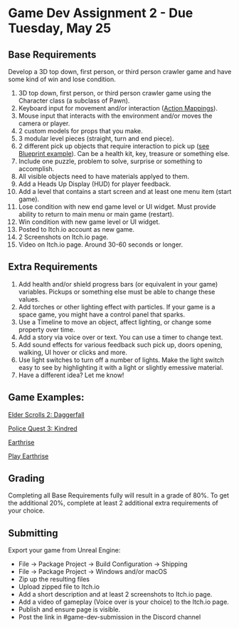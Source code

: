 # Game Dev Assignment 2 - Due Tuesday, May 25

## Base Requirements
Develop a 3D top down, first person, or third person crawler game and have some kind of win and lose condition.

1. 3D top down, first person, or third person crawler game using the Character class (a subclass of Pawn).
2. Keyboard input for movement and/or interaction ([Action Mappings](https://www.unrealengine.com/en-US/blog/input-action-and-axis-mappings-in-ue4)).
3. Mouse input that interacts with the environment and/or moves the camera or player.
4. 2 custom models for props that you make.
5. 3 modular level pieces (straight, turn and end piece).
6. 2 different pick up objects that require interaction to pick up ([see Blueprint example](https://blueprintue.com/blueprint/86idfukr/)). Can be a health kit, key, treasure or something else.
7. Include one puzzle, problem to solve, surprise or something to accomplish.
8. All visible objects need to have materials applyed to them.
9. Add a Heads Up Display (HUD) for player feedback.
10. Add a level that contains a start screen and at least one menu item (start game).
11. Lose condition with new end game level or UI widget. Must provide ability to return to main menu or main game (restart).
12. Win condition with new game level or UI widget.
13. Posted to Itch.io account as new game.
14. 2 Screenshots on Itch.io page.
15. Video on Itch.io page. Around 30-60 seconds or longer.

## Extra Requirements
1. Add health and/or shield progress bars (or equivalent in your game) variables. Pickups or something else must be able to change these values.
2. Add torches or other lighting effect with particles. If your game is a space game, you might have a control panel that sparks.
3. Use a Timeline to move an object, affect lighting, or change some property over time.
4. Add a story via voice over or text. You can use a timer to change text.
5. Add sound effects for various feedback such pick up, doors opening, walking, UI hover or clicks and more.
6. Use light switches to turn off a number of lights. Make the light switch easy to see by highlighting it with a light or slightly emessive material.
7. Have a different idea? Let me know!


## Game Examples:
[Elder Scrolls 2: Daggerfall](https://elderscrolls.bethesda.net/en/daggerfall)

[Police Quest 3: Kindred](https://en.wikipedia.org/wiki/Police_Quest_III:_The_Kindred)

[Earthrise](https://en.wikipedia.org/wiki/Earthrise_(1990_video_game))

[Play Earthrise](https://www.myabandonware.com/game/earthrise-vz)


## Grading
Completing all Base Requirements fully will result in a grade of 80%. To get the additional 20%, complete at least 2 additional extra requirements of your choice.



## Submitting
Export your game from Unreal Engine:

- File -> Package Project -> Build Configuration -> Shipping
- File -> Package Project -> Windows and/or macOS
- Zip up the resulting files
- Upload zipped file to Itch.io
- Add a short description and at least 2 screenshots to Itch.io page.
- Add a video of gameplay (Voice over is your choice) to the Itch.io page.
- Publish and ensure page is visible.
- Post the link in #game-dev-submission in the Discord channel

